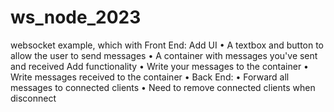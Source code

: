 # ws_node_2023

websocket example, which with 
Front End:
Add UI
• A textbox and button to allow the user to send messages
• A container with messages you've sent and received
Add functionality
• Write your messages to the container
• Write messages received to the container
•
Back End:
• Forward all messages to connected clients
• Need to remove connected clients when disconnect
